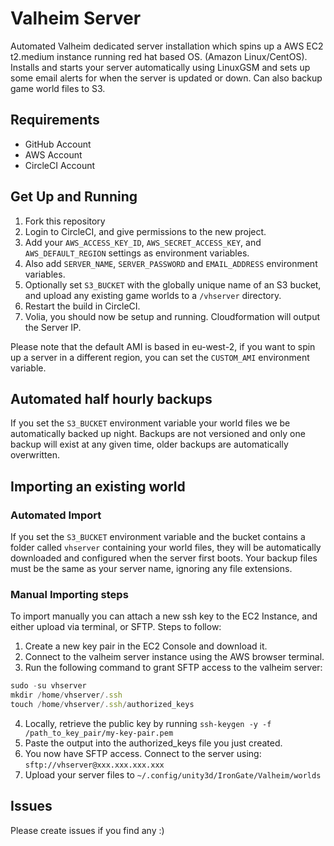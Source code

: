 # Valheim Server

Automated Valheim dedicated server installation which spins up a AWS EC2 t2.medium instance running red hat based OS. (Amazon Linux/CentOS). Installs and starts your server automatically using LinuxGSM and sets up some email alerts for when the server is updated or down. Can also backup game world files to S3.

## Requirements

- GitHub Account
- AWS Account
- CircleCI Account

## Get Up and Running

1. Fork this repository
2. Login to CircleCI, and give permissions to the new project.
3. Add your `AWS_ACCESS_KEY_ID`, `AWS_SECRET_ACCESS_KEY`, and `AWS_DEFAULT_REGION` settings as environment variables.
4. Also add `SERVER_NAME`, `SERVER_PASSWORD` and `EMAIL_ADDRESS` environment variables.
5. Optionally set `S3_BUCKET` with the globally unique name of an S3 bucket, and upload any existing game worlds to a `/vhserver` directory.
6. Restart the build in CircleCI.
7. Volia, you should now be setup and running. Cloudformation will output the Server IP.

Please note that the default AMI is based in eu-west-2, if you want to spin up a server in a different region, you can set the `CUSTOM_AMI` environment variable.

## Automated half hourly backups

If you set the `S3_BUCKET` environment variable your world files we be automatically backed up night. Backups are not versioned and only one backup will exist at any given time, older backups are automatically overwritten.

## Importing an existing world

### Automated Import

If you set the `S3_BUCKET` environment variable and the bucket contains a folder called `vhserver` containing your world files, they will be automatically downloaded and configured when the server first boots. Your backup files must be the same as your server name, ignoring any file extensions.

### Manual Importing steps

To import manually you can attach a new ssh key to the EC2 Instance, and either upload via terminal, or SFTP. Steps to follow:

1. Create a new key pair in the EC2 Console and download it.
2. Connect to the valheim server instance using the AWS browser terminal.
3. Run the following command to grant SFTP access to the valheim server:

```js
sudo -su vhserver
mkdir /home/vhserver/.ssh
touch /home/vhserver/.ssh/authorized_keys
```

4. Locally, retrieve the public key by running `ssh-keygen -y -f /path_to_key_pair/my-key-pair.pem`
5. Paste the output into the authorized_keys file you just created.
6. You now have SFTP access. Connect to the server using: `sftp://vhserver@xxx.xxx.xxx.xxx`
7. Upload your server files to `~/.config/unity3d/IronGate/Valheim/worlds`

## Issues

Please create issues if you find any :)
